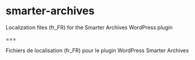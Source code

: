 smarter-archives
================

Localization files (fr_FR) for the Smarter Archives WordPress plugin

===

Fichiers de localisation (fr_FR) pour le plugin WordPress Smarter Archives
